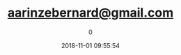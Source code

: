 ---
index: 5137
title: "aarinzebernard@gmail.com"
subtitle: ""
author: 0
date: "2018-11-01 09:55:54"
date_gmt: "2018-11-01 07:55:54"
excerpt: ""
content: "aarinzebernard@gmail.com\nZERO Energy Resources"
status: "publish"
comment_status: "closed"
name: "aarinzebernard-gmail-com"
modified: "2018-11-01 09:55:54"
modified_gmt: "2018-11-01 07:55:54"
content_filtered: ""
parent: 0
guid: "https://www.artkidsfoundation.org/?type=flamingo_contact&p=5137"
type: "flamingo_contact"
comment_count: 0
categories: []
tags: []
---